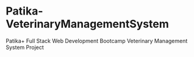 # Patika-VeterinaryManagementSystem
Patika+ Full Stack Web Development Bootcamp Veterinary Management System Project
